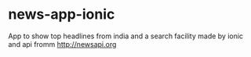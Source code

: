 # news-app-ionic
App to show top headlines from india and a search facility made by ionic and api fromm http://newsapi.org
